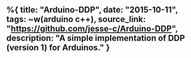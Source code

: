 %{
    title: "Arduino-DDP",
    date: "2015-10-11",
    tags: ~w(arduino c++),
    source_link: "https://github.com/jesse-c/Arduino-DDP",
    description: "A simple implementation of DDP (version 1) for Arduinos."
}
---
